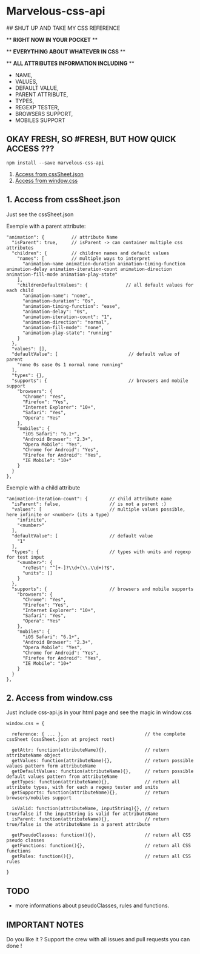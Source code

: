 # Marvelous-css-api

## SHUT UP AND TAKE MY CSS REFERENCE

** **RIGHT NOW IN YOUR POCKET** ** 

** **EVERYTHING ABOUT WHATEVER IN CSS** **

** **ALL ATTRIBUTES INFORMATION INCLUDING** **

- NAME,
- VALUES,
- DEFAULT VALUE,
- PARENT ATTRIBUTE,
- TYPES,
- REGEXP TESTER,
- BROWSERS SUPPORT,
- MOBILES SUPPORT

## OKAY FRESH, SO #FRESH, BUT HOW QUICK ACCESS ???

    npm install --save marvelous-css-api

1. [Access from cssSheet.json](#cssSheet)
2. [Access from window.css](#cssAPI)

## 1. Access from cssSheet.json

Just see the cssSheet.json

Exemple with a parent attribute:

    "animation": {          // attribute Name
      "isParent": true,     // isParent -> can container multiple css attributes
      "children": {         // children names and default values
        "names": [          // multiple ways to interpret
          "animation-name animation-duration animation-timing-function animation-delay animation-iteration-count animation-direction animation-fill-mode animation-play-state"
        ],
        "childrenDefaultValues": {              // all default values for each child
          "animation-name": "none",
          "animation-duration": "0s",
          "animation-timing-function": "ease",
          "animation-delay": "0s",
          "animation-iteration-count": "1",
          "animation-direction": "normal",
          "animation-fill-mode": "none",
          "animation-play-state": "running"
        }
      },
      "values": [],
      "defaultValue": [                          // default value of parent
        "none 0s ease 0s 1 normal none running"
      ],
      "types": {},
      "supports": {                              // browsers and mobile support
        "browsers": {
          "Chrome": "Yes",
          "Firefox": "Yes",
          "Internet Explorer": "10+",
          "Safari": "Yes",
          "Opera": "Yes"
        },
        "mobiles": {
          "iOS Safari": "6.1+",
          "Android Browser": "2.3+",
          "Opera Mobile": "Yes",
          "Chrome for Android": "Yes",
          "Firefox for Android": "Yes",
          "IE Mobile": "10+"
        }
      }
    },
    
Exemple with a child attribute

    "animation-iteration-count": {        // child attribute name
      "isParent": false,                  // is not a parent :)
      "values": [                         // multiple values possible, here infinite or <number> (its a type)
        "infinite",
        "<number>"
      ],
      "defaultValue": [                   // default value
        "1"
      ],
      "types": {                          // types with units and regexp for test input
        "<number>": {
          "reTest": "^[+-]?\\d+(\\.\\d+)?$",
          "units": []
        }
      },
      "supports": {                       // browsers and mobile supports
        "browsers": {
          "Chrome": "Yes",
          "Firefox": "Yes",
          "Internet Explorer": "10+",
          "Safari": "Yes",
          "Opera": "Yes"
        },
        "mobiles": {
          "iOS Safari": "6.1+",
          "Android Browser": "2.3+",
          "Opera Mobile": "Yes",
          "Chrome for Android": "Yes",
          "Firefox for Android": "Yes",
          "IE Mobile": "10+"
        }
      }
    },

## 2. Access from window.css

Just include css-api.js in your html page and see the magic in window.css

    window.css = {

      reference: { ... },                              // the complete cssSheet (cssSheet.json at project root)

      getAttr: function(attributeName){},              // return attributeName object
      getValues: function(attributeName){},            // return possible values pattern form attributeName
      getDefaultValues: function(attributeName){},     // return possible default values pattern from attributeName
      getTypes: function(attributeName){},             // return all attribute types, with for each a regexp tester and units
      getSupports: function(attributeName){},          // return browsers/mobiles support
      
      isValid: function(attributeName, inputString){}, // return true/false if the inputString is valid for attributeName
      isParent: function(attributeName){},             // return true/false is the attributeName is a parent attribute

      getPseudoClasses: function(){},                  // return all CSS pseudo classes
      getFunctions: function(){},                      // return all CSS functions
      getRules: function(){},                          // return all CSS rules
      
    }

## TODO

- more informations about pseudoClasses, rules and functions.

## IMPORTANT NOTES

Do you like it ? Support the crew with all issues and pull requests you can done !
